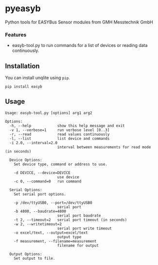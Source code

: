 # pyeasyb
Python tools for EASYBus Sensor modules from GMH Messtechnik GmbH


### Features

* easyb-tool.py to run commands for a list of devices or reading data continuously.

## Installation

You can install unqlite using `pip`.

    pip install easyb

## Usage

```
Usage: easyb-tool.py [options] arg1 arg2

Options:
  -h, --help            show this help message and exit
  -v 1, --verbose=1     run verbose level [0..3]
  -r, --read            read values continuously
  -l, --list            list device and commands
  -i 2.0, --interval=2.0
                        interval between measurements for read mode (in seconds)

  Device Options:
    Set device type, command or address to use.

    -d DEVICE, --device=DEVICE
                        use device
    -c 0, --command=0   run command

  Serial Options:
    Set serial port options.

    -p /dev/ttyUSB0, --port=/dev/ttyUSB0
                        serial port
    -b 4800, --baudrate=4800
                        serial port baudrate
    -t 2, --timeout=2   serial port timeout (in seconds)
    -w 2, --writetimeout=2
                        serial port write timeout
    -o excel/text, --output=excel/text
                        output type
    -f measurement, --filename=measurement
                        filename for output

  Output Options:
    Set output to file.
```
